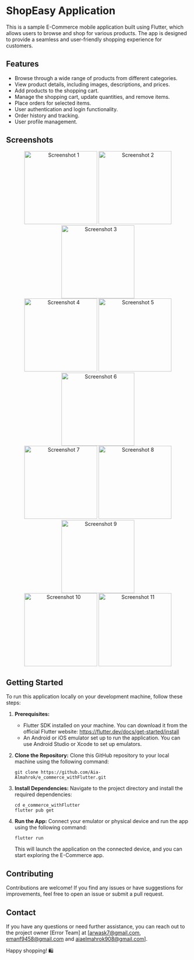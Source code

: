 # ShopEasy Application 

This is a sample E-Commerce mobile application built using Flutter, which allows users to browse and shop for various products. The app is designed to provide a seamless and user-friendly shopping experience for customers.

## Features

- Browse through a wide range of products from different categories.
- View product details, including images, descriptions, and prices.
- Add products to the shopping cart.
- Manage the shopping cart, update quantities, and remove items.
- Place orders for selected items.
- User authentication and login functionality.
- Order history and tracking.
- User profile management.

## Screenshots

<div align="center">
  <img src="https://github.com/Aia-Almahrok/e_commerce_withFlutter/assets/99560022/64d41adb-5f03-444a-9f61-3b53094f710b" width="200" alt="Screenshot 1">
  <img src="https://github.com/Aia-Almahrok/e_commerce_withFlutter/assets/99560022/1bd94ba0-ebeb-4992-a856-3f2d5b60c603" width="200" alt="Screenshot 2">
  <img src="https://github.com/Aia-Almahrok/e_commerce_withFlutter/assets/99560022/f9fe0bff-9712-4258-8adb-6cf4614484a8" width="200" alt="Screenshot 3">
</div>
<div align="center">
  <img src="https://github.com/Aia-Almahrok/e_commerce_withFlutter/assets/99560022/196ebf25-dbba-4015-a811-b0c391f2e03d" width="200" alt="Screenshot 4">
  <img src="https://github.com/Aia-Almahrok/e_commerce_withFlutter/assets/99560022/3af346a4-f9a1-421c-8c00-91ce1d53701a" width="200" alt="Screenshot 5">
  <img src="https://github.com/Aia-Almahrok/e_commerce_withFlutter/assets/99560022/cfadb041-1794-4a70-83e8-a9a744b03d91" width="200" alt="Screenshot 6">
</div>
<div align="center">
  <img src="https://github.com/Aia-Almahrok/e_commerce_withFlutter/assets/99560022/a09583ea-6a85-4cb9-9ecf-1dbb8c6f0f11" width="200" alt="Screenshot 7">
  <img src="https://github.com/Aia-Almahrok/e_commerce_withFlutter/assets/99560022/eb24c2fe-9f8c-4cd2-a55f-c4df4c875a05" width="200" alt="Screenshot 8">
  <img src="https://github.com/Aia-Almahrok/e_commerce_withFlutter/assets/99560022/7e78ab30-b6ad-4239-80e6-861ac18dcb82" width="200" alt="Screenshot 9">
</div>
<div align="center">
  <img src="https://github.com/Aia-Almahrok/e_commerce_withFlutter/assets/99560022/391ee9df-e600-4946-b762-29bc849afa79" width="200" alt="Screenshot 10">
  <img src="https://github.com/Aia-Almahrok/e_commerce_withFlutter/assets/99560022/1fd1d1fb-2593-498a-9b97-2665c1ab962c" width="200" alt="Screenshot 11">
</div>

## Getting Started

To run this application locally on your development machine, follow these steps:

1. **Prerequisites:**
   - Flutter SDK installed on your machine. You can download it from the official Flutter website: https://flutter.dev/docs/get-started/install
   - An Android or iOS emulator set up to run the application. You can use Android Studio or Xcode to set up emulators.

2. **Clone the Repository:**
   Clone this GitHub repository to your local machine using the following command:

   ```
   git clone https://github.com/Aia-Almahrok/e_commerce_withFlutter.git
   ```

3. **Install Dependencies:**
   Navigate to the project directory and install the required dependencies:

   ```
   cd e_commerce_withFlutter
   flutter pub get
   ```

4. **Run the App:**
   Connect your emulator or physical device and run the app using the following command:

   ```
   flutter run
   ```

   This will launch the application on the connected device, and you can start exploring the E-Commerce app.

## Contributing

Contributions are welcome! If you find any issues or have suggestions for improvements, feel free to open an issue or submit a pull request.

## Contact

If you have any questions or need further assistance, you can reach out to the project owner [Error Team] at [arwask7@gmail.com, emanf9458@gmail.com and aiaelmahrok908@gmail.com].

Happy shopping! 🛍️
